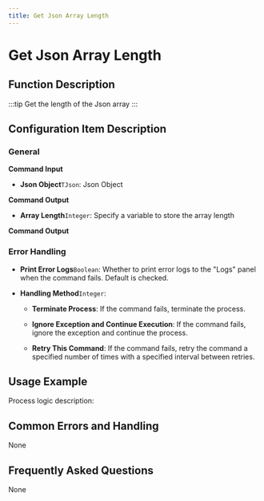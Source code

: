 ```yaml
---
title: Get Json Array Length
---
```


# Get Json Array Length

## Function Description

:::tip 
Get the length of the Json array
:::

## Configuration Item Description

### General

**Command Input**

- **Json Object**`TJson`: Json Object


**Command Output**

- **Array Length**`Integer`: Specify a variable to store the array length


**Command Output**

### Error Handling

- **Print Error Logs**`Boolean`: Whether to print error logs to the "Logs" panel when the command fails. Default is checked. 

- **Handling Method**`Integer`:

    - **Terminate Process**: If the command fails, terminate the process.

    - **Ignore Exception and Continue Execution**: If the command fails, ignore the exception and continue the process.

    - **Retry This Command**: If the command fails, retry the command a specified number of times with a specified interval between retries.

## Usage Example

Process logic description:

## Common Errors and Handling

None

## Frequently Asked Questions

None


